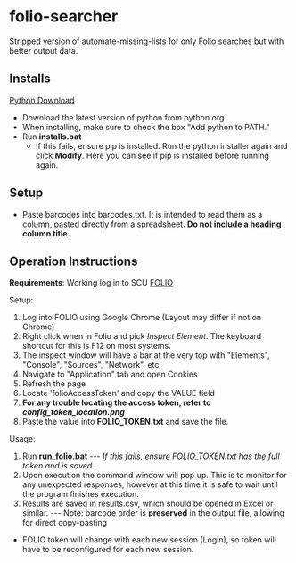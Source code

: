 # folio-searcher
Stripped version of automate-missing-lists for only Folio searches but with better output data.

## Installs
[Python Download](https://www.python.org/downloads/)	
- Download the latest version of python from python.org. 
- When installing, make sure to check the box "Add python to PATH." 
- Run **installs.bat**
	- If this fails, ensure pip is installed. Run the python installer again and click **Modify**. Here you can see if pip is installed before running again.

## Setup
- Paste barcodes into barcodes.txt. It is intended to read them as a column, pasted directly from a spreadsheet. **Do not include a heading column title.**

## Operation Instructions
**Requirements**: Working log in to SCU  [FOLIO](https://scu.folio.indexdata.com/)

Setup:
1. Log into FOLIO using Google Chrome (Layout may differ if not on Chrome)
2. Right click when in Folio and pick *Inspect Element*. The keyboard shortcut for this is F12 on most systems.
3. The inspect window will have a bar at the very top with "Elements", "Console", "Sources", "Network", etc.
4. Navigate to "Application" tab and open Cookies
5. Refresh the page
6. Locate 'folioAccessToken' and copy the VALUE field
7. **For any trouble locating the access token, refer to *config_token_location.png***
8. Paste the value into **FOLIO_TOKEN.txt** and save the file.

Usage:
1. Run **run_folio.bat** --- *If this fails, ensure FOLIO_TOKEN.txt has the full token and is saved.*
11. Upon execution the command window will pop up. This is to monitor for any unexpected responses, however at this time it is safe to wait until the program finishes execution.
12. Results are saved in results.csv, which should be opened in Excel or similar.
	--- Note: barcode order is **preserved** in the output file, allowing for direct copy-pasting
- FOLIO token will change with each new session (Login), so token will have to be reconfigured for each new session.


